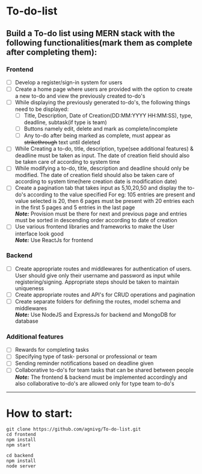 # To-do-list

## Build a To-do list using MERN stack with the following functionalities(mark them as complete after completing them):

### Frontend
- [ ] Develop a register/sign-in system for users
- [ ] Create a home page where users are provided with the option to create a new to-do and view the previously created to-do's
- [ ] While displaying the previously generated to-do's, the following things need to be displayed:
    - [ ] Title, Description, Date of Creation(DD:MM:YYYY HH:MM:SS), type, deadline, subtask(if type is team)
    - [ ] Buttons namely edit, delete and mark as complete/incomplete
    - [ ] Any to-do after being marked as complete, must appear as ~~strikethrough~~ text until deleted
- [ ] While Creating a to-do, title, description, type(see additional features) & deadline must be taken as input. The date of creation field should also be taken care of according to system time
- [ ] While modifying a to-do, title, description and deadline should only be modified. The date of creation field should also be taken care of according to system time(here creation date is modification date)
- [ ] Create a pagination tab that takes input as 5,10,20,50 and display the to-do's according to the value specified
For eg: 105 entries are present and value selected is 20, then 6 pages must be present with 20 entries each in the first 5 pages and 5 entries in the last page<br>
***Note:*** Provision must be there for next and previous page and entries must be sorted in descending order according to date of creation
- [ ] Use various frontend libraries and frameworks to make the User interface look good<br>
***Note:*** Use ReactJs for frontend

### Backend
- [ ] Create appropriate routes and middlewares for authentication of users. User should give only their username and password as input while registering/signing.
Appropriate steps should be taken to maintain uniqueness
- [ ] Create appropriate routes and API's for CRUD operations and pagination
- [ ] Create separate folders for defining the routes, model schema and middlewares<br>
***Note:*** Use NodeJS and ExpressJs for backend and MongoDB for database

### Additional features
- [ ] Rewards for completing tasks
- [ ] Specifying type of task- personal or professional or team
- [ ] Sending reminder notifications based on deadline given
- [ ] Collaborative to-do's for team tasks that can be shared between people
***Note:*** The frontend & backend must be implemented accordingly and also collaborative to-do's are allowed only for type team to-do's
 
- - - -
# How to start:
```
git clone https://github.com/agnivg/To-do-list.git
cd frontend
npm install
npm start

cd backend
npm install
node server
```
